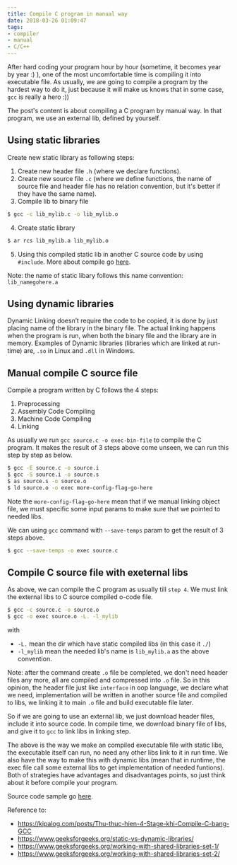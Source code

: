 ```yaml
---
title: Compile C program in manual way
date: 2018-03-26 01:09:47
tags: 
- compiler
- manual
- C/C++
---
```


After hard coding your program hour by hour (sometime, it becomes year by year :) ), one of the most uncomfortable time is compiling it into executable file. As usually, we are going to compile a program by the hardest way to do it, just because it will make us knows that in some case, `gcc` is really a hero :))

The post's content is about compiling a C program by manual way. In that program, we use an external lib, defined by yourself.

<!-- more -->

## Using static libraries

Create new static library as following steps:

1. Create new header file `.h` (where we declare functions).
2. Create new source file `.c` (where we define functions, the name of source file and header file has no relation convention, but it's better if they have the same name).
3. Compile lib to binary file
```bash
$ gcc -c lib_mylib.c -o lib_mylib.o
```
4. Create static library
```bash
$ ar rcs lib_mylib.a lib_mylib.o 
```
5. Using this compiled static lib in another C source code by using `#include`. More about compile go [here](#manual-compile-c-source-file).

Note: the name of static libary follows this name convention: `lib_namegohere.a`

## Using dynamic libraries

Dynamic Linking doesn’t require the code to be copied, it is done by just placing name of the library in the binary file. The actual linking happens when the program is run, when both the binary file and the library are in memory. Examples of Dynamic libraries (libraries which are linked at run-time) are, `.so` in Linux and `.dll` in Windows.

## Manual compile C source file

Compile a program written by C follows the 4 steps:

1. Preprocessing
2. Assembly Code Compiling
3. Machine Code Compiling
4. Linking

As usually we run `gcc source.c -o exec-bin-file` to compile the C program. It makes the result of 3 steps above come unseen, we can run this step by step as below.

```bash
$ gcc -E source.c -o source.i
$ gcc -S source.i -o source.s
$ as source.s -o source.o
$ ld source.o -o exec more-config-flag-go-here
```

Note the `more-config-flag-go-here` mean that if we manual linking object file, we must specific some input params to make sure that we pointed to needed libs.

We can using `gcc` command with `--save-temps` param to get the result of 3 steps above.

```bash
$ gcc --save-temps -o exec source.c
```

## Compile C source file with exeternal libs

As above, we can compile the C program as usually till `step 4`. We must link the external libs to C source compiled o-code file.

```bash
$ gcc -c source.c -o source.o
$ gcc -o exec source.o -L. -l_mylib
```

with
- `-L.` mean the dir which have static compiled libs (in this case it `./`)
- `-l_mylib` mean the needed lib's name is `lib_mylib.a` as the above convention.

Note: after the command create `.o` file be completed, we don't need header files any more, all are compiled and compressed into `.o` file. So in this opinion, the header file just like `interface` in oop language, we declare what we need, implementation will be written in another source file and compiled to libs, we linking it to main `.o` file and build executable file later.

So if we are going to use an external lib, we just download header files, include it into source code. In compile time, we download binary file of libs, and give it to `gcc` to link libs in linking step.

The above is the way we make an compiled executable file with static libs, the executable itself can run, no need any other libs link to it in run time. We also have the way to make this with dynamic libs (mean that in runtime, the exec file call some external libs to get implementation of needed funtions). Both of strategies have advantages and disadvantages points, so just think about it before compile your program.

Source code sample go [here](https://github.com/khanhtc1202/c-advance/tree/master/tricks/libs-build).

Reference to:
- https://kipalog.com/posts/Thu-thuc-hien-4-Stage-khi-Compile-C-bang-GCC
- https://www.geeksforgeeks.org/static-vs-dynamic-libraries/
- https://www.geeksforgeeks.org/working-with-shared-libraries-set-1/
- https://www.geeksforgeeks.org/working-with-shared-libraries-set-2/